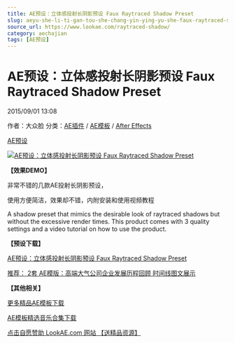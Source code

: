 ```yaml
---
title: AE预设：立体感投射长阴影预设 Faux Raytraced Shadow Preset
slug: aeyu-she-li-ti-gan-tou-she-chang-yin-ying-yu-she-faux-raytraced-shadow-preset
source_url: https://www.lookae.com/raytraced-shadow/
category: aechajian
tags: [AE预设]
---
```

# AE预设：立体感投射长阴影预设 Faux Raytraced Shadow Preset

2015/09/01 13:08

作者：大众脸
分类：[AE插件](https://www.lookae.com/after-effects/aechajian/) / [AE模板](https://www.lookae.com/after-effects/other-after-effects/) / [After Effects](https://www.lookae.com/after-effects/)

[AE预设](https://www.lookae.com/tag/ae%e9%a2%84%e8%ae%be/)

[![AE预设：立体感投射长阴影预设 Faux Raytraced Shadow Preset](https://www.lookae.com/wp-content/uploads/2015/09/Faux-Raytraced-Shadow-.jpg "AE预设：立体感投射长阴影预设 Faux Raytraced Shadow Preset-LookAE.com")](https://www.lookae.com/wp-content/uploads/2015/09/Faux-Raytraced-Shadow-.jpg)

**【效果DEMO】**

[](https://0.s3.envato.com/h264-video-previews/925f7927-d247-4d5d-9a60-5dc25589f007/850712.mp4?_=1)

非常不错的几款AE投射长阴影预设，

使用方便简洁，效果却不错，内附安装和使用视频教程

A shadow preset that mimics the desirable look of raytraced shadows but without the excessive render times. This product comes with 3 quality settings and a video tutorial on how to use the product.

**【预设下载】**

[AE预设：立体感投射长阴影预设 Faux Raytraced Shadow Preset](https://www.400gb.com/file/115906388)

[推荐： 2套 AE模版：高端大气公司企业发展历程回顾 时间线图文展示](https://item.taobao.com/item.htm?id=43650371397)

**【其他相关】**

[更多精品AE模板下载](https://www.lookae.com/after-effects/other-after-effects/)

[AE模板精选音乐合集下载](https://item.taobao.com/item.htm?spm=a1z10.1.w4004-2793089344.4.MUvxbV&id=37289930486)

[点击自愿赞助 LookAE.com 网站 【送精品资源】](https://www.lookae.com/sponsor/)
